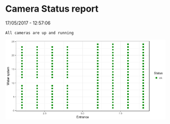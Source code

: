 Camera Status report
================
17/05/2017 - 12:57:06

    All cameras are up and running

![](camreport_files/figure-markdown_github/unnamed-chunk-2-1.png)
